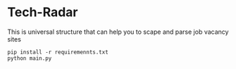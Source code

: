 # Tech-Radar

This is universal structure that can help you to scape and parse job vacancy sites

```shell
pip install -r requiremennts.txt
python main.py
```